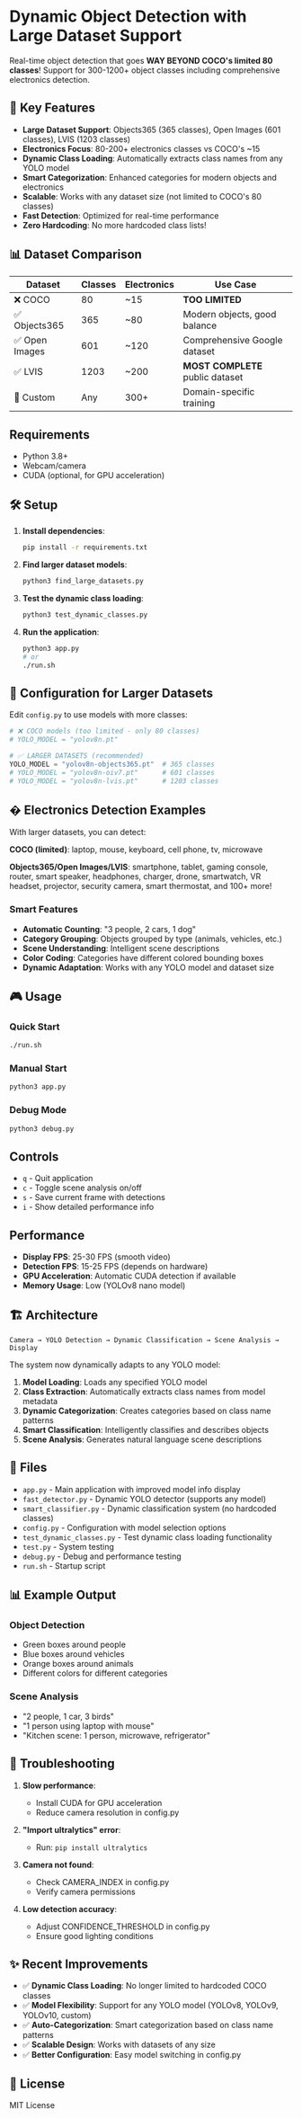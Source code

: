# Dynamic Object Detection with Large Dataset Support

Real-time object detection that goes **WAY BEYOND COCO's limited 80 classes**! Support for 300-1200+ object classes including comprehensive electronics detection.

## 🚀 Key Features

- **Large Dataset Support**: Objects365 (365 classes), Open Images (601 classes), LVIS (1203 classes)
- **Electronics Focus**: 80-200+ electronics classes vs COCO's ~15
- **Dynamic Class Loading**: Automatically extracts class names from any YOLO model
- **Smart Categorization**: Enhanced categories for modern objects and electronics
- **Scalable**: Works with any dataset size (not limited to COCO's 80 classes)
- **Fast Detection**: Optimized for real-time performance
- **Zero Hardcoding**: No more hardcoded class lists!

## 📊 Dataset Comparison

| Dataset | Classes | Electronics | Use Case |
|---------|---------|-------------|----------|
| ❌ COCO | 80 | ~15 | **TOO LIMITED** |
| ✅ Objects365 | 365 | ~80 | Modern objects, good balance |
| ✅ Open Images | 601 | ~120 | Comprehensive Google dataset |
| ✅ LVIS | 1203 | ~200 | **MOST COMPLETE** public dataset |
| 🎯 Custom | Any | 300+ | Domain-specific training |

## Requirements

- Python 3.8+
- Webcam/camera
- CUDA (optional, for GPU acceleration)

## 🛠️ Setup

1. **Install dependencies**:

   ```bash
   pip install -r requirements.txt
   ```

2. **Find larger dataset models**:

   ```bash
   python3 find_large_datasets.py
   ```

3. **Test the dynamic class loading**:

   ```bash
   python3 test_dynamic_classes.py
   ```

4. **Run the application**:

   ```bash
   python3 app.py
   # or
   ./run.sh
   ```

## 🎯 Configuration for Larger Datasets

Edit `config.py` to use models with more classes:

```python
# ❌ COCO models (too limited - only 80 classes)
# YOLO_MODEL = "yolov8n.pt"  

# ✅ LARGER DATASETS (recommended)
YOLO_MODEL = "yolov8n-objects365.pt"  # 365 classes
# YOLO_MODEL = "yolov8n-oiv7.pt"      # 601 classes  
# YOLO_MODEL = "yolov8n-lvis.pt"      # 1203 classes
```

## � Electronics Detection Examples

With larger datasets, you can detect:

**COCO (limited)**: laptop, mouse, keyboard, cell phone, tv, microwave

**Objects365/Open Images/LVIS**: smartphone, tablet, gaming console, router, smart speaker, headphones, charger, drone, smartwatch, VR headset, projector, security camera, smart thermostat, and 100+ more!

### Smart Features

- **Automatic Counting**: "3 people, 2 cars, 1 dog"
- **Category Grouping**: Objects grouped by type (animals, vehicles, etc.)
- **Scene Understanding**: Intelligent scene descriptions
- **Color Coding**: Categories have different colored bounding boxes
- **Dynamic Adaptation**: Works with any YOLO model and dataset size

## 🎮 Usage

### Quick Start

```bash
./run.sh
```

### Manual Start

```bash
python3 app.py
```

### Debug Mode

```bash
python3 debug.py
```

## Controls

- `q` - Quit application
- `c` - Toggle scene analysis on/off
- `s` - Save current frame with detections
- `i` - Show detailed performance info

## Performance

- **Display FPS**: 25-30 FPS (smooth video)
- **Detection FPS**: 15-25 FPS (depends on hardware)
- **GPU Acceleration**: Automatic CUDA detection if available
- **Memory Usage**: Low (YOLOv8 nano model)

## 🏗️ Architecture

```text
Camera → YOLO Detection → Dynamic Classification → Scene Analysis → Display
```

The system now dynamically adapts to any YOLO model:

1. **Model Loading**: Loads any specified YOLO model
2. **Class Extraction**: Automatically extracts class names from model metadata
3. **Dynamic Categorization**: Creates categories based on class name patterns
4. **Smart Classification**: Intelligently classifies and describes objects
5. **Scene Analysis**: Generates natural language scene descriptions

## 📁 Files

- `app.py` - Main application with improved model info display
- `fast_detector.py` - Dynamic YOLO detector (supports any model)
- `smart_classifier.py` - Dynamic classification system (no hardcoded classes)
- `config.py` - Configuration with model selection options
- `test_dynamic_classes.py` - Test dynamic class loading functionality
- `test.py` - System testing
- `debug.py` - Debug and performance testing
- `run.sh` - Startup script

## 📊 Example Output

### Object Detection

- Green boxes around people
- Blue boxes around vehicles  
- Orange boxes around animals
- Different colors for different categories

### Scene Analysis

- "2 people, 1 car, 3 birds"
- "1 person using laptop with mouse"
- "Kitchen scene: 1 person, microwave, refrigerator"

## 🔧 Troubleshooting

1. **Slow performance**:
   - Install CUDA for GPU acceleration
   - Reduce camera resolution in config.py

2. **"Import ultralytics" error**:
   - Run: `pip install ultralytics`

3. **Camera not found**:
   - Check CAMERA_INDEX in config.py
   - Verify camera permissions

4. **Low detection accuracy**:
   - Adjust CONFIDENCE_THRESHOLD in config.py
   - Ensure good lighting conditions

## ✨ Recent Improvements

- ✅ **Dynamic Class Loading**: No longer limited to hardcoded COCO classes
- ✅ **Model Flexibility**: Support for any YOLO model (YOLOv8, YOLOv9, YOLOv10, custom)
- ✅ **Auto-Categorization**: Smart categorization based on class name patterns
- ✅ **Scalable Design**: Works with datasets of any size
- ✅ **Better Configuration**: Easy model switching in config.py

## 📄 License

MIT License
